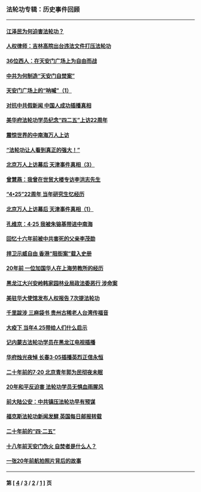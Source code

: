 ### 法轮功专辑：历史事件回顾
---
#### [江泽民为何迫害法轮功？](../../pages/nf5793/n13876324.md?12140430) 
#### [人权律师：吉林高院出台违法文件打压法轮功](../../pages/nf5793/n13825665.md?12140430) 
#### [36位西人：在天安门广场上为自由而战](../../pages/nf5793/n13390029.md?12140430) 
#### [中共为何制造“天安门自焚案”](../../pages/nf5793/n13183270.md?12140430) 
#### [天安门广场上的“呐喊”（1）](../../pages/nf5793/n13105277.md?12140430) 
#### [对抗中共假新闻 中国人成功插播真相](../../pages/nf5793/n12910618.md?12140430) 
#### [美华府法轮功学员纪念“四二五”上访22周年](../../pages/nf5793/n12904445.md?12140430) 
#### [震惊世界的中南海万人上访](../../pages/nf5793/n12903976.md?12140430) 
#### [“法轮功让人看到真正的强大！”](../../pages/nf5793/n12903195.md?12140430) 
#### [北京万人上访幕后 天津事件真相（3）](../../pages/nf5793/n12902807.md?12140430) 
#### [曾慧燕：我曾在世贸大楼专访李洪志先生](../../pages/nf5793/n12898729.md?12140430) 
#### [“4•25”22周年 当年研究生忆经历](../../pages/nf5793/n12894152.md?12140430) 
#### [北京万人上访幕后 天津事件真相（1）](../../pages/nf5793/n12885174.md?12140430) 
#### [孔维京：4·25 我被朱镕基带进中南海](../../pages/nf5793/n12864987.md?12140430) 
#### [回忆十六年前被中共害死的父亲李茂勋](../../pages/nf5793/n12880270.md?12140430) 
#### [捍卫示威自由 香港“阻街案”载入史册](../../pages/nf5793/n12811245.md?12140430) 
#### [20年前 一位加国华人在上海劳教所的经历](../../pages/nf5793/n12707932.md?12140430) 
#### [黑龙江大兴安岭韩家园林业局政法委恶行 涉命案](../../pages/nf5793/n12622815.md?12140430) 
#### [美驻华大使馆发布人权报告 7次提法轮功](../../pages/nf5793/n12520541.md?12140430) 
#### [千里跋涉 三麻袋书 贵州古稀老人台湾传福音](../../pages/nf5793/n12198750.md?12140430) 
#### [大疫下 当年4.25带给人们什么启示](../../pages/nf5793/n12058565.md?12140430) 
#### [记内蒙古法轮功学员在黑龙江电视插播](../../pages/nf5793/n11699194.md?12140430) 
#### [华府烛光夜悼 长春3·05插播英烈正信永恒](../../pages/nf5793/n11397432.md?12140430) 
#### [二十年前的7·20 北京青年郭为民彻夜未眠](../../pages/nf5793/n11354195.md?12140430) 
#### [20年和平反迫害 法轮功学员无惧血雨腥风](../../pages/nf5793/n11348279.md?12140430) 
#### [前大陆公安：中共镇压法轮功早有预谋](../../pages/nf5793/n11352168.md?12140430) 
#### [福克斯法轮功新闻发酵  英国每日邮报转载](../../pages/nf5793/n11285952.md?12140430) 
#### [二十年前的“四·二五”](../../pages/nf5793/n11207639.md?12140430) 
#### [十八年前天安门伪火 自焚者是什么人？](../../pages/nf5793/n10996556.md?12140430) 
#### [一张20年前航拍照片背后的故事](../../pages/nf5793/n10693797.md?12140430) 

---
#### 第 [ [4](./4.md?12140430) / [3](./3.md?12140430) / [2](./2.md?12140430) / [1](./1.md?12140430) ] 页

